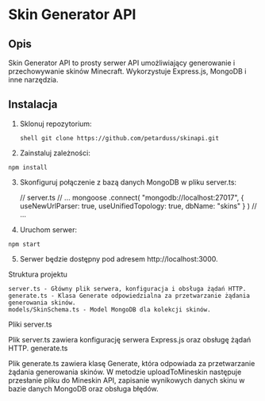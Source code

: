 # Skin Generator API

## Opis

Skin Generator API to prosty serwer API umożliwiający generowanie i przechowywanie skinów Minecraft. Wykorzystuje Express.js, MongoDB i inne narzędzia.

## Instalacja

1. Sklonuj repozytorium:

   ```shell git clone https://github.com/petarduss/skinapi.git```

2. Zainstaluj zależności:

  ```npm install```

3. Skonfiguruj połączenie z bazą danych MongoDB w pliku server.ts:

    // server.ts
    // ...
    mongoose
        .connect(
            "mongodb://localhost:27017",
            { useNewUrlParser: true, useUnifiedTopology: true, dbName: "skins" }
        )
    // ...

4. Uruchom serwer:

```npm start```

5. Serwer będzie dostępny pod adresem http://localhost:3000.

Struktura projektu

    server.ts - Główny plik serwera, konfiguracja i obsługa żądań HTTP.
    generate.ts - Klasa Generate odpowiedzialna za przetwarzanie żądania generowania skinów.
    models/SkinSchema.ts - Model MongoDB dla kolekcji skinów.

Pliki
server.ts

Plik server.ts zawiera konfigurację serwera Express.js oraz obsługę żądań HTTP.
generate.ts

Plik generate.ts zawiera klasę Generate, która odpowiada za przetwarzanie żądania generowania skinów. W metodzie uploadToMineskin następuje przesłanie pliku do Mineskin API, zapisanie wynikowych danych skinu w bazie danych MongoDB oraz obsługa błędów.
